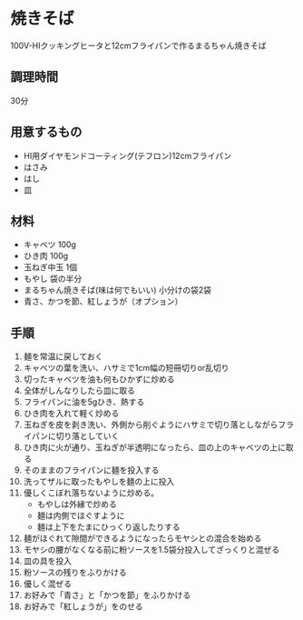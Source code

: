 # 焼きそば
100V-HIクッキングヒータと12cmフライパンで作るまるちゃん焼きそば
## 調理時間
30分

## 用意するもの
+ HI用ダイヤモンドコーティング(テフロン)12cmフライパン
+ はさみ
+ はし
+ 皿

## 材料
+ キャベツ 100g
+ ひき肉 100g
+ 玉ねぎ中玉 1個
+ もやし 袋の半分
+ まるちゃん焼きそば(味は何でもいい) 小分けの袋2袋
+ 青さ、かつを節、紅しょうが（オプション）

## 手順
1. 麺を常温に戻しておく
1. キャベツの葉を洗い、ハサミで1cm幅の短冊切りor乱切り
1. 切ったキャベツを油も何もひかずに炒める
1. 全体がしんなりしたら皿に取る
1. フライパンに油を5gひき、熱する
1. ひき肉を入れて軽く炒める
1. 玉ねぎを皮を剥き洗い、外側から削ぐようにハサミで切り落としながらフライパンに切り落としていく
1. ひき肉に火が通り、玉ねぎが半透明になったら、皿の上のキャベツの上に取る
1. そのままのフライパンに麺を投入する
1. 洗ってザルに取ったもやしを麺の上に投入
1. 優しくこぼれ落ちないように炒める。
	+ もやしは外縁で炒める
	+ 麺は内側でほぐすように
	+ 麺は上下をたまにひっくり返したりする
1. 麺がほぐれて隙間ができるようになったらモヤシとの混合を始める
1. モヤシの腰がなくなる前に粉ソースを1.5袋分投入してざっくりと混ぜる
1. 皿の具を投入
1. 粉ソースの残りをふりかける
1. 優しく混ぜる
1. お好みで「青さ」と「かつを節」をふりかける
1. お好みで「紅しょうが」をのせる
    
